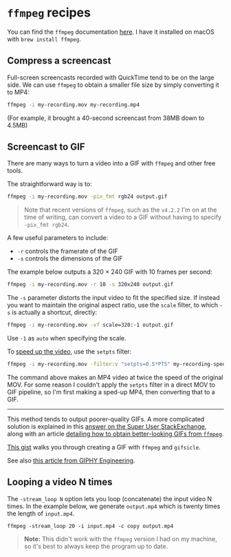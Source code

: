 # `ffmpeg` recipes

You can find the `ffmpeg` documentation [here](https://ffmpeg.org/ffmpeg.html). I have it installed on macOS with `brew install ffmpeg`.

## Compress a screencast

Full-screen screencasts recorded with QuickTime tend to be on the large side. We can use `ffmpeg` to obtain a smaller file size by simply converting it to MP4:

```bash
ffmpeg -i my-recording.mov my-recording.mp4
```

(For example, it brought a 40-second screencast from 38MB down to 4.5MB)

## Screencast to GIF

There are many ways to turn a video into a GIF with `ffmpeg` and other free tools.

The straightforward way is to:

```bash
ffmpeg -i my-recording.mov -pix_fmt rgb24 output.gif
```

> Note that recent versions of `ffmpeg`, such as the `v4.2.2` I'm on at the time of writing, can convert a video to a GIF without having to specify `-pix_fmt rgb24`.

A few useful parameters to include:

* `-r` controls the framerate of the GIF
* `-s` controls the dimensions of the GIF

The example below outputs a 320 &times; 240 GIF with 10 frames per second:

```bash
ffmpeg -i my-recording.mov -r 10 -s 320x240 output.gif
```

The `-s` parameter distorts the input video to fit the specified size. If instead you want to maintain the original aspect ratio, use the `scale` filter, to which `-s` is actually a shortcut, directly:

```bash
ffmpeg -i my-recording.mov -vf scale=320:-1 output.gif
```

Use `-1` as `auto` when specifying the scale. 

To [speed up the video](https://trac.ffmpeg.org/wiki/How%20to%20speed%20up%20/%20slow%20down%20a%20video), use the `setpts` filter:

```bash
ffmpeg -i my-recording.mov -filter:v "setpts=0.5*PTS" my-recording-sped-up.mp4
```

The command above makes an MP4 video at twice the speed of the original MOV. For some reason I couldn't apply the `setpts` filter in a direct MOV to GIF pipeline, so I'm first making a sped-up MP4, then converting that to a GIF.

--- 

This method tends to output poorer-quality GIFs. A more complicated solution is explained in this [answer on the Super User StackExchange](https://superuser.com/a/556031), along with an article [detailing how to obtain better-looking GIFs from `ffmpeg`](http://blog.pkh.me/p/21-high-quality-gif-with-ffmpeg.html).

[This gist](https://gist.github.com/dergachev/4627207) walks you through creating a GIF with `ffmpeg` and `gifsicle`.

See also [this article from GIPHY Engineering](https://engineering.giphy.com/how-to-make-gifs-with-ffmpeg/).

## Looping a video N times

The `-stream_loop N` option lets you loop (concatenate) the input video N times. In the example below, we generate `output.mp4` which is twenty times the length of `input.mp4`.  

`ffmpeg -stream_loop 20 -i input.mp4 -c copy output.mp4`

> __Note:__ This didn't work with the `ffmpeg` version I had on my machine, so it's best to always keep the program up to date.
